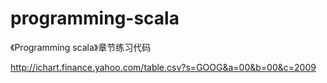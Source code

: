 # programming-scala

《Programming scala》章节练习代码 

http://ichart.finance.yahoo.com/table.csv?s=GOOG&a=00&b=00&c=2009
